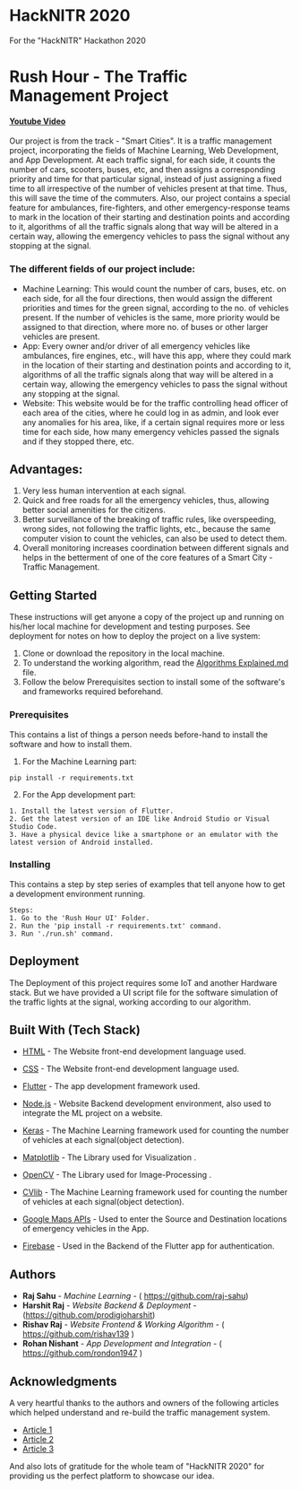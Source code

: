 # HackNITR 2020  

For the "HackNITR" Hackathon 2020

# Rush Hour - The Traffic Management Project
#### [Youtube Video](https://www.youtube.com/watch?v=U_qCg5pbLYY&feature=youtu.be&ab_channel=RishavRaj)

Our project is from the track - "Smart Cities". It is a traffic management project, incorporating the fields of Machine Learning, Web Development, and App Development. At each traffic signal, for each side, it counts the number of cars, scooters, buses, etc, and then assigns a corresponding priority and time for that particular signal, instead of just assigning a fixed time to all irrespective of the number of vehicles present at that time. Thus, this will save the time of the commuters. Also, our project contains a special feature for ambulances, fire-fighters, and other emergency-response teams to mark in the location of their starting and destination points and according to it, algorithms of all the traffic signals along that way will be altered in a certain way, allowing the emergency vehicles to pass the signal without any stopping at the signal.

### The different fields of our project include:

- Machine Learning: This would count the number of cars, buses, etc. on each side, for all the four directions, then would assign the different priorities and times for the green signal, according to the no. of vehicles present. If the number of vehicles is the same, more priority would be assigned to that direction, where more no. of buses or other larger vehicles are present.
- App: Every owner and/or driver of all emergency vehicles like ambulances, fire engines, etc., will have this app, where they could mark in the location of their starting and destination points and according to it, algorithms of all the traffic signals along that way will be altered in a certain way, allowing the emergency vehicles to pass the signal without any stopping at the signal.
- Website: This website would be for the traffic controlling head officer of each area of the cities, where he could log in as admin, and look ever any anomalies for his area, like, if a certain signal requires more or less time for each side, how many emergency vehicles passed the signals and if they stopped there, etc.

## Advantages:

1. Very less human intervention at each signal.
2. Quick and free roads for all the emergency vehicles, thus, allowing better social amenities for the citizens.
3. Better surveillance of the breaking of traffic rules, like overspeeding, wrong sides, not following the traffic lights, etc., because the same computer vision to count the vehicles, can also be used to detect them.
4. Overall monitoring increases coordination between different signals and helps in the betterment of one of the core features of a Smart City - Traffic Management.

## Getting Started

These instructions will get anyone a copy of the project up and running on his/her local machine for development and testing purposes. See deployment for notes on how to deploy the project on a live system:

1. Clone or download the repository in the local machine.
2. To understand the working algorithm, read the [Algorithms Explained.md](Algorithm%20Explained.md) file.
3. Follow the below Prerequisites section to install some of the software's and frameworks required beforehand.

### Prerequisites

This contains a list of things a person needs before-hand to install the software and how to install them.

1. For the Machine Learning part:

```
pip install -r requirements.txt
```

2. For the App development part:

```
1. Install the latest version of Flutter.
2. Get the latest version of an IDE like Android Studio or Visual Studio Code.
3. Have a physical device like a smartphone or an emulator with the latest version of Android installed.
```

### Installing

This contains a step by step series of examples that tell anyone how to get a development environment running.

```
Steps:
1. Go to the 'Rush Hour UI' Folder.
2. Run the 'pip install -r requirements.txt' command.
3. Run './run.sh' command.
```

## Deployment

The Deployment of this project requires some IoT and another Hardware stack. But we have provided a UI script file for the software simulation of the traffic lights at the signal, working according to our algorithm.

## Built With (Tech Stack)

- [HTML](https://www.w3schools.com/html/) - The Website front-end development language used.

- [CSS](https://www.w3schools.com/css/) - The Website front-end development language used.

- [Flutter](https://flutter.dev/) - The app development framework used.

- [Node.js](https://nodejs.org/) - Website Backend development environment, also used to integrate the ML project on a website.

- [Keras](https://keras.io/) - The Machine Learning framework used for counting the number of vehicles at each signal(object detection).

- [Matplotlib](https://matplotlib.org/) - The Library used for Visualization .

- [OpenCV](https://docs.opencv.org/master/d0/de3/tutorial_py_intro.html) - The Library used for Image-Processing .

- [CVlib](https://www.cvlib.net/) - The Machine Learning framework used for counting the number of vehicles at each signal(object detection).

- [Google Maps APIs](https://developers.google.com/maps/documentation) - Used to enter the Source and Destination locations of emergency vehicles in the App.

- [Firebase](https://firebase.google.com/) - Used in the Backend of the Flutter app for authentication.

## Authors

- **Raj Sahu** - _Machine Learning_ - ( https://github.com/raj-sahu)
- **Harshit Raj** - _Website Backend & Deployment_ - (https://github.com/prodigioharshit)
- **Rishav Raj** - _Website Frontend & Working Algorithm_ - ( https://github.com/rishav139 )
- **Rohan Nishant** - _App Development and Integration_ - ( https://github.com/rondon1947 )

## Acknowledgments

A very heartful thanks to the authors and owners of the following articles which helped understand and re-build the traffic management system.

- [Article 1](https://ieeexplore.ieee.org/document/5234418)
- [Article 2](https://www.researchgate.net/publication/323549873_Intelligent_Traffic_Management_System_for_Smart_Cities/citation/download)
- [Article 3](https://www.researchgate.net/publication/275341735_Real_Time_Optimized_Traffic_Management_Algorithm_for_Intelligent_Transportation_Systems)

And also lots of gratitude for the whole team of "HackNITR 2020" for providing us the perfect platform to showcase our idea.
